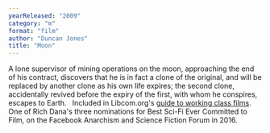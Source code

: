 ```yaml
---
yearReleased: "2009"
category: "m"
format: "film"
author: "Duncan Jones"
title: "Moon"
---
```

A lone supervisor of mining operations on the moon,  approaching the end of his contract, discovers that he is in fact a clone of the  original, and will be replaced by another clone as his own life expires; the  second clone, accidentally revived before the expiry of the first, with whom he  conspires, escapes to Earth.
 
Included in Libcom.org's <a href="https://libcom.org/library/working-class-cinema-video-guide">guide to  working class films</a>.
 
One of Rich Dana's three nominations for Best Sci-Fi Ever  Committed to Film, on the Facebook Anarchism and Science Fiction Forum in 2016.
 
 